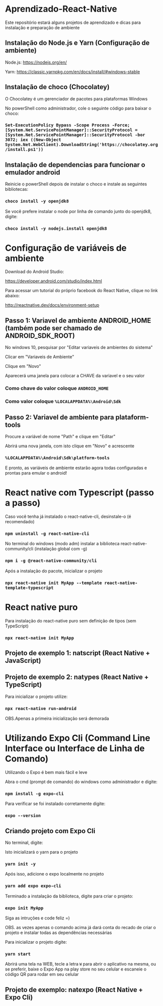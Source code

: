 # Aprendizado-React-Native
Este repositório estará alguns projetos de aprendizado e dicas para instalação e preparação de ambiente

## Instalação do Node.js e Yarn (Configuração de ambiente)
Node.js: 
https://nodejs.org/en/

Yarn: 
https://classic.yarnpkg.com/en/docs/install/#windows-stable

## Instalação de choco (Chocolatey)

O Chocolatey é um gerenciador de pacotes para plataformas Windows

No powerShell como administrador, cole o seguinte código para baixar o choco:

### `Set-ExecutionPolicy Bypass -Scope Process -Force; [System.Net.ServicePointManager]::SecurityProtocol = [System.Net.ServicePointManager]::SecurityProtocol -bor 3072; iex ((New-Object System.Net.WebClient).DownloadString('https://chocolatey.org/install.ps1'))`

## Instalação de dependencias para funcionar o emulador android

Reinicie o powerShell depois de instalar o choco e instale as seguintes bibliotecas:

### `choco install -y openjdk8`

Se você prefere instalar o node por linha de comando junto do openjdk8, digite:

### `choco install -y nodejs.install openjdk8`

# Configuração de variáveis de ambiente

Download do Android Studio:

https://developer.android.com/studio/index.html

Para acessar um tutorial do próprio facebook do React Native, clique no link abaixo:

http://reactnative.dev/docs/environment-setup

## Passo 1: Variavel de ambiente ANDROID_HOME (também pode ser chamado de ANDROID_SDK_ROOT)

No windows 10, pesquisar por "Editar variaveis de ambientes do sistema"

Clicar em "Variaveis de Ambiente"

Clique em "Novo"

Aparecerá uma janela para colocar a CHAVE da variavel e o seu valor

### Como chave do valor coloque `ANDROID_HOME`

### Como valor coloque `%LOCALAPPDATA%\Android\Sdk`

## Passo 2: Variavel de ambiente para plataform-tools

Procure a variável de nome "Path" e clique em "Editar"

Abrirá uma nova janela, com isto clique em "Novo" e acrescente

### `%LOCALAPPDATA%\Android\Sdk\platform-tools`

E pronto, as variáveis de ambiente estarão agora todas configuradas e prontas para emular o android!

# React native com Typescript (passo a passo)

Caso você tenha já instalado o react-native-cli, desinstale-o (é recomendado)

### `npm uninstall -g react-native-cli`

No terminal do windows (modo adm) instalar a biblioteca react-native-community/cli (instalação global com -g)
### `npm i -g @react-native-community/cli`


Após a instalação do pacote, inicializar o projeto
### `npx react-native init MyApp --template react-native-template-typescript`

# React native puro

Para instalação do react-native puro sem definição de tipos (sem TypeScript)
### `npx react-native init MyApp`

## Projeto de exemplo 1: natscript (React Native + JavaScript)

## Projeto de exemplo 2: natypes (React Native + TypeScript)

Para inicializar o projeto utilize:

### `npx react-native run-android`

OBS.Apenas a primeira inicialização será demorada

# Utilizando Expo Cli (Command Line Interface ou Interface de Linha de Comando)

Utilizando o Expo é bem mais fácil e leve

Abra o cmd (prompt de comando) do windows como administrador e digite:

### `npm install -g expo-cli`

Para verificar se foi instalado corretamente digite:

### `expo --version`

## Criando projeto com Expo Cli

No terminal, digite:

Isto inicializará o yarn para o projeto

### `yarn init -y`

Após isso, adicione o expo localmente no projeto

### `yarn add expo expo-cli`

Terminado a instalação da biblioteca, digite para criar o projeto:

### `expo init MyApp`

Siga as intruções e code feliz =)

OBS. as vezes apenas o comando acima já dará conta do recado de criar o projeto e instalar todas as dependências necessárias

Para inicializar o projeto digite:

### `yarn start`

Abrirá uma tela na WEB, tecle a letra `W` para abrir o aplicativo na mesma, ou se preferir, baixe o Expo App na play store no seu celular e escaneie o código QR para rodar em seu celular

## Projeto de exemplo: natexpo (React Native + Expo Cli)